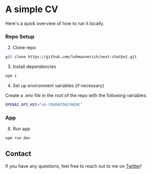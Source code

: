 # A simple CV

Here's a quick overview of how to run it locally.

### Repo Setup

2. Clone repo

```bash
git clone https://github.com/lehmannerich/next-chatbot.git
```

3. Install dependencies

```bash
npm i
```

4. Set up environment variables (if necessary)

Create a .env file in the root of the repo with the following variables:

```bash
OPENAI_API_KEY="sk-YOURAPIKEYHERE"
```

### App

8. Run app

```bash
npm run dev
```

## Contact

If you have any questions, feel free to reach out to me on [Twitter](https://twitter.com/lehmannerich)!
